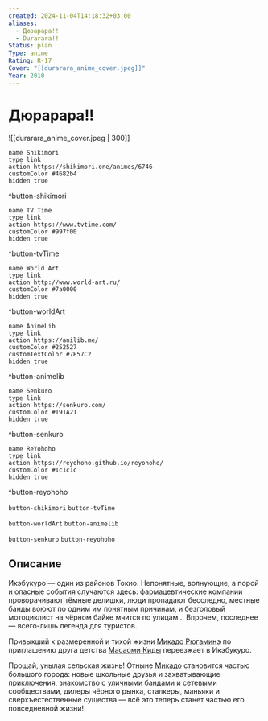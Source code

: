 ```yaml
---
created: 2024-11-04T14:18:32+03:00
aliases:
  - Дюрарара!!
  - Durarara!!
Status: plan
Type: anime
Rating: R-17
Cover: "[[durarara_anime_cover.jpeg]]"
Year: 2010
---
```


# Дюрарара!!

![[durarara_anime_cover.jpeg | 300]]

```button
name Shikimori
type link
action https://shikimori.one/animes/6746
customColor #4682b4
hidden true
```
^button-shikimori

```button
name TV Time
type link
action https://www.tvtime.com/
customColor #997f00
hidden true
```
^button-tvTime

```button
name World Art
type link
action http://www.world-art.ru/
customColor #7a0000
hidden true
```
^button-worldArt

```button
name AnimeLib
type link
action https://anilib.me/
customColor #252527
customTextColor #7E57C2
hidden true
```
^button-animelib

```button
name Senkuro
type link
action https://senkuro.com/
customColor #191A21
hidden true
```
^button-senkuro

```button
name ReYohoho
type link
action https://reyohoho.github.io/reyohoho/
customColor #1c1c1c
hidden true
```
^button-reyohoho

`button-shikimori` `button-tvTime`

`button-worldArt` `button-animelib`

`button-senkuro` `button-reyohoho`

## Описание

Икэбукуро — один из районов Токио. Непонятные, волнующие, а порой и опасные события случаются здесь: фармацевтические компании проворачивают тёмные делишки, люди пропадают бесследно, местные банды воюют по одним им понятным причинам, и безголовый мотоциклист на чёрном байке мчится по улицам... Впрочем, последнее — всего-лишь легенда для туристов.

Привыкший к размеренной и тихой жизни [Микадо Рюгаминэ](https://shikimori.one/characters/24592-mikado-ryuugamine) по приглашению друга детства [Масаоми Киды](https://shikimori.one/characters/24593-masaomi-kida) переезжает в Икэбукуро.

Прощай, унылая сельская жизнь! Отныне [Микадо](https://shikimori.one/characters/24592-mikado-ryuugamine) становится частью большого города: новые школьные друзья и захватывающие приключения, знакомство с уличными бандами и сетевыми сообществами, дилеры чёрного рынка, сталкеры, маньяки и сверхъестественные существа — всё это теперь станет частью его повседневной жизни!
